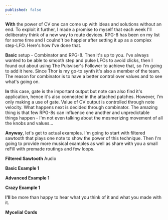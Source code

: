 ```yaml
---
published: false
---
```

**With** the power of CV one can come up with ideas and solutions without an end. To exploit it further, I made a promise to myself that each week I'll deliberatry think of a new way to route devices. RPG-8 has been on my list for some time and I coulnd't be happier after setting it up as a complex step-LFO. Here's how I've done that.

**Basic** setup - Combinator and RPG-8. Then it's up to you. I've always wanted to be able to smooth step and pulse LFOs to avoid clicks, then I found out about using The Pulsviser's Follower to achieve that, so I'm going to add it here. Since Thor is my go-to synth it's also a member of the team. The reason for combinator is to have a better control over values and to see what's going on. 

**In** this case, gate is the important output but note can also find it's application, hence it's also connected in the attached patches. However, I'm only making a use of gate. Value of CV output is controlled through note velocity. What happens next is decided through combinator. The amazing thing is that few RPG-8s can influence one another and unpredictable things happen - I'm not even talking about the mesmerizing movement of all the knobs and values...

**Anyway**, let's get to actual examples. I'm going to start with filtered sawtooth that plays one note to show the power of this technique. Then I'm going to provide more musical examples as well as share with you a small reFill with premade routings and few loops. 

**Filtered Sawtooth**
Audio

**Basic Example 1**

**Advanced Example 1**

**Crazy Example 1**

**I'll** be more than happy to hear what you think of it and what you made with it.

**Mycelial Cords**